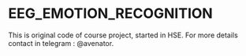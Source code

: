 # EEG_EMOTION_RECOGNITION

This is original code of course project, started in HSE.
For more details contact in telegram : @avenator.

